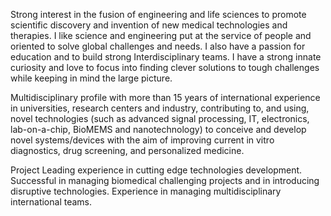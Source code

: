 Strong interest in the fusion of engineering and life sciences to promote scientific discovery and invention of new medical technologies and therapies. I like science and engineering put at the service of people and oriented to solve global challenges and needs. I also have a passion for education and to build strong Interdisciplinary teams. I have a strong innate curiosity and love to focus into finding clever solutions to tough challenges while keeping in mind the large picture.

Multidisciplinary profile with more than 15 years of international experience in universities, research centers and industry, contributing to, and using, novel technologies (such as advanced signal processing, IT, electronics, lab-on-a-chip, BioMEMS and nanotechnology) to conceive and develop novel systems/devices with the aim of improving current in vitro diagnostics, drug screening, and personalized medicine.

Project Leading experience in cutting edge technologies development. Successful in managing biomedical challenging projects and in introducing disruptive technologies. Experience in managing multidisciplinary international teams.
